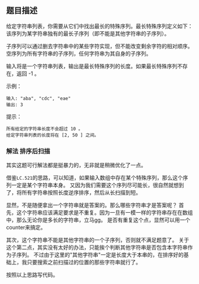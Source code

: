 ## 题目描述
给定字符串列表，你需要从它们中找出最长的特殊序列。最长特殊序列定义如下：该序列为某字符串独有的最长子序列（即不能是其他字符串的子序列）。

子序列可以通过删去字符串中的某些字符实现，但不能改变剩余字符的相对顺序。空序列为所有字符串的子序列，任何字符串为其自身的子序列。

输入将是一个字符串列表，输出是最长特殊序列的长度。如果最长特殊序列不存在，返回 -1 。

示例：
```
输入: "aba", "cdc", "eae"
输出: 3
```

提示：
```
所有给定的字符串长度不会超过 10 。
给定字符串列表的长度将在 [2, 50 ] 之间。
```

### 解法 排序后扫描
其实这题可行解法都是挺暴力的，无非就是稍微优化了一点。

借鉴`LC.521`的思路，可以知道，如果输入数组中存在某个特殊序列，那么这个序列一定是某个字符串本身。
又因为我们需要这个序列尽可能长，很自然就想到了，将所有字符串按照长度逆序排序，然后从长扫描到短。

显然，不是随便拿出一个字符串就是答案的。那么哪些字符串才是答案呢？
首先，这个字符串应该满足要求是不重复。因为一旦有一模一样的字符串存在在数组中，那么无论你是多长的字符串，立马gg。
是否有重复这个点，显然可以用一个counter来搞定。

其次，这个字符串不能是其他字符串的一个子序列，否则就不满足题意了。
关于这个第二点，其实没有太好的办法，只能挨个判断其他字符串是否包含本字符串作为子序列。
不过由于这里的"其他字符串"一定是长度大于本串的，在排序好的基础上，我只要搜索之前扫描过的位置的那些字符串就行了。

按照以上思路写代码。
